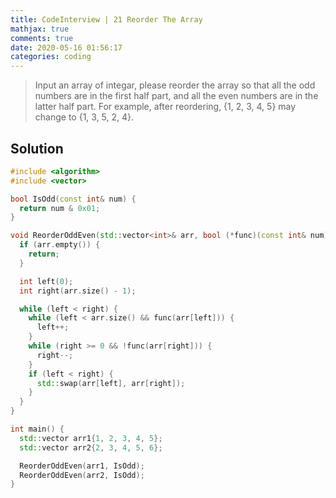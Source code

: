 ```yaml
---
title: CodeInterview | 21 Reorder The Array
mathjax: true
comments: true
date: 2020-05-16 01:56:17
categories: coding
---
```


> Input an array of integar, please reorder the array so that all the odd numbers are in the first half part, and all the even numbers are in the latter half part.
> For example, after reordering, {1, 2, 3, 4, 5} may change to {1, 3, 5, 2, 4}.

## Solution
```C++
#include <algorithm>
#include <vector>

bool IsOdd(const int& num) {
  return num & 0x01;
}

void ReorderOddEven(std::vector<int>& arr, bool (*func)(const int& num)) {
  if (arr.empty()) {
    return;
  }

  int left(0);
  int right(arr.size() - 1);

  while (left < right) {
    while (left < arr.size() && func(arr[left])) {
      left++;
    }
    while (right >= 0 && !func(arr[right])) {
      right--;
    }
    if (left < right) {
      std::swap(arr[left], arr[right]);
    }
  }
}

int main() {
  std::vector arr1{1, 2, 3, 4, 5};
  std::vector arr2{2, 3, 4, 5, 6};

  ReorderOddEven(arr1, IsOdd);
  ReorderOddEven(arr2, IsOdd);
}
```

